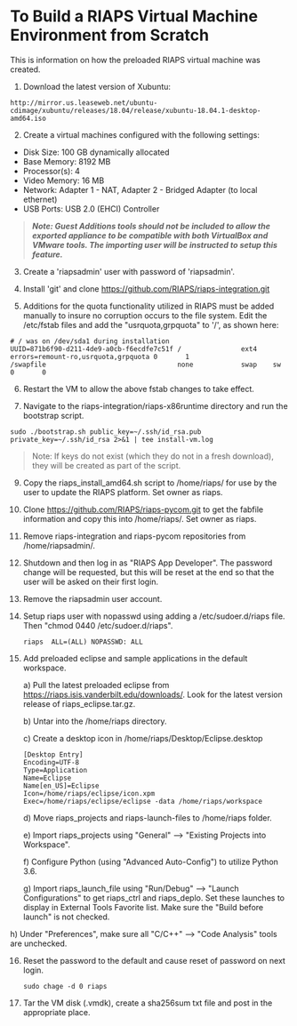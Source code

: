 # To Build a RIAPS Virtual Machine Environment from Scratch

This is information on how the preloaded RIAPS virtual machine was created.   

1) Download the latest version of Xubuntu:
```
http://mirror.us.leaseweb.net/ubuntu-cdimage/xubuntu/releases/18.04/release/xubuntu-18.04.1-desktop-amd64.iso
```

2) Create a virtual machines configured with the following settings:
  - Disk Size:  100 GB dynamically allocated
  - Base Memory:  8192 MB
  - Processor(s):  4
  - Video Memory:  16 MB
  - Network:  Adapter 1 - NAT, Adapter 2 - Bridged Adapter (to local ethernet)
  - USB Ports:  USB 2.0 (EHCI) Controller  

> ***Note: Guest Additions tools should not be included to allow the exported appliance to be compatible with both VirtualBox and VMware tools.  The importing user will be instructed to setup this feature.***

3) Create a 'riapsadmin' user with password of 'riapsadmin'.

4) Install 'git' and clone https://github.com/RIAPS/riaps-integration.git

5) Additions for the quota functionality utilized in RIAPS must be added manually to insure no corruption occurs to the file system.  Edit the /etc/fstab files and add the "usrquota,grpquota" to '/', as shown here:

```
# / was on /dev/sda1 during installation
UUID=871b6f90-d211-4de9-a0cb-f6ecdfe7c51f /               ext4    errors=remount-ro,usrquota,grpquota 0       1
/swapfile                                 none            swap    sw              0       0
```

6) Restart the VM to allow the above fstab changes to take effect.

7) Navigate to the riaps-integration/riaps-x86runtime directory and run the bootstrap script.

```
sudo ./bootstrap.sh public_key=~/.ssh/id_rsa.pub private_key=~/.ssh/id_rsa 2>&1 | tee install-vm.log
```

> Note:  If keys do not exist (which they do not in a fresh download), they will be created as part of the script.  

9) Copy the riaps_install_amd64.sh script to /home/riaps/ for use by the user to update the RIAPS platform.  Set owner as riaps.

10) Clone https://github.com/RIAPS/riaps-pycom.git to get the fabfile information and copy this into /home/riaps/.  Set owner as riaps.

11) Remove riaps-integration and riaps-pycom repositories from /home/riapsadmin/.

12) Shutdown and then log in as "RIAPS App Developer".  The password change will be requested, but this will be reset at the end so that the user will be
asked on their first login.

13) Remove the riapsadmin user account.

14) Setup riaps user with nopasswd using adding a /etc/sudoer.d/riaps file.  Then "chmod 0440 /etc/sudoer.d/riaps".

    ```
    riaps  ALL=(ALL) NOPASSWD: ALL
    ```

15) Add preloaded eclipse and sample applications in the default workspace.

	a) Pull the latest preloaded eclipse from https://riaps.isis.vanderbilt.edu/downloads/.  Look for the latest version release of 
	riaps_eclipse.tar.gz.

	b) Untar into the /home/riaps directory.

	c) Create a desktop icon in /home/riaps/Desktop/Eclipse.desktop

	   ```
	   [Desktop Entry]
       Encoding=UTF-8
       Type=Application
       Name=Eclipse
       Name[en_US]=Eclipse
       Icon=/home/riaps/eclipse/icon.xpm
       Exec=/home/riaps/eclipse/eclipse -data /home/riaps/workspace
	   ```

	d) Move riaps_projects and riaps-launch-files to /home/riaps folder.

	e) Import riaps_projects using "General" --> "Existing Projects into Workspace".

	f) Configure Python (using "Advanced Auto-Config") to utilize Python 3.6.

	g) Import riaps_launch_file using "Run/Debug" --> "Launch Configurations" to get riaps_ctrl and riaps_deplo.  Set these launches to display in External Tools Favorite list.  Make sure the "Build before launch" is not checked.

  h) Under "Preferences", make sure all "C/C++" --> "Code Analysis" tools are unchecked.

16) Reset the password to the default and cause reset of password on next login.

    ```
    sudo chage -d 0 riaps
    ```

17) Tar the VM disk (.vmdk), create a sha256sum txt file and post in the appropriate place.
